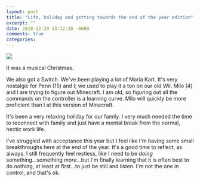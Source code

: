 ```yaml
---
layout: post
title: "Life, holiday and getting towards the end of the year edition"
excerpt: ""
date: 2018-12-29 13:12:20 -0600
comments: true
categories: 
---
```


![]({{site.url}}/assets/2018/12/xmas-music.jpg)

It was a musical Christmas.

We also got a Switch. We've been playing a lot of Maria Kart. It's very nostalgic for Penn (15) and I; we used to play it a ton on our old Wii. Milo (4) and I are trying to figure out Minecraft. I am old, so figuring out all the commands on the controller is a learning curve. Milo will quickly be more proficient than I at this version of Minecraft. 

It's been a very relaxing holiday for our family. I very much needed the time to reconnect with family and just have a mental break from the normal, hectic work life.

I've struggled with acceptance this year but I feel like I'm having some small breakthroughs here at the end of the year. It's a good time to reflect, as always. I still frequently feel restless, like I need to be _doing_ something...something _more_...but I'm finally learning that it is often best to do nothing, at least at first...to just be still and listen. I'm not the one in control, and that's ok. 
